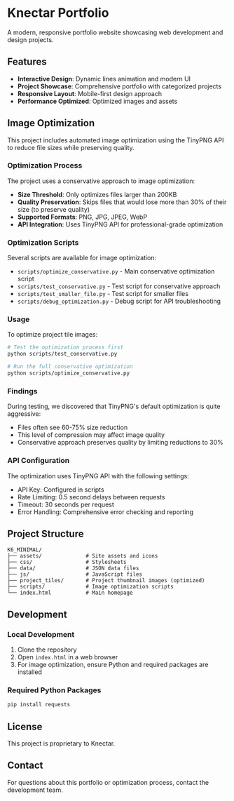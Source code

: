 # Knectar Portfolio

A modern, responsive portfolio website showcasing web development and design projects.

## Features

- **Interactive Design**: Dynamic lines animation and modern UI
- **Project Showcase**: Comprehensive portfolio with categorized projects
- **Responsive Layout**: Mobile-first design approach
- **Performance Optimized**: Optimized images and assets

## Image Optimization

This project includes automated image optimization using the TinyPNG API to reduce file sizes while preserving quality.

### Optimization Process

The project uses a conservative approach to image optimization:

- **Size Threshold**: Only optimizes files larger than 200KB
- **Quality Preservation**: Skips files that would lose more than 30% of their size (to preserve quality)
- **Supported Formats**: PNG, JPG, JPEG, WebP
- **API Integration**: Uses TinyPNG API for professional-grade optimization

### Optimization Scripts

Several scripts are available for image optimization:

- `scripts/optimize_conservative.py` - Main conservative optimization script
- `scripts/test_conservative.py` - Test script for conservative approach
- `scripts/test_smaller_file.py` - Test script for smaller files
- `scripts/debug_optimization.py` - Debug script for API troubleshooting

### Usage

To optimize project tile images:

```bash
# Test the optimization process first
python scripts/test_conservative.py

# Run the full conservative optimization
python scripts/optimize_conservative.py
```

### Findings

During testing, we discovered that TinyPNG's default optimization is quite aggressive:
- Files often see 60-75% size reduction
- This level of compression may affect image quality
- Conservative approach preserves quality by limiting reductions to 30%

### API Configuration

The optimization uses TinyPNG API with the following settings:
- API Key: Configured in scripts
- Rate Limiting: 0.5 second delays between requests
- Timeout: 30 seconds per request
- Error Handling: Comprehensive error checking and reporting

## Project Structure

```
K6_MINIMAL/
├── assets/              # Site assets and icons
├── css/                 # Stylesheets
├── data/                # JSON data files
├── js/                  # JavaScript files
├── project_tiles/       # Project thumbnail images (optimized)
├── scripts/             # Image optimization scripts
└── index.html           # Main homepage
```

## Development

### Local Development

1. Clone the repository
2. Open `index.html` in a web browser
3. For image optimization, ensure Python and required packages are installed

### Required Python Packages

```bash
pip install requests
```

## License

This project is proprietary to Knectar.

## Contact

For questions about this portfolio or optimization process, contact the development team.
 